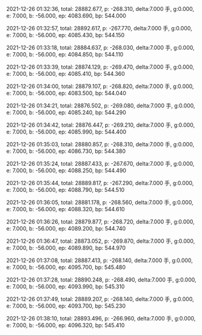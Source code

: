 2021-12-26 01:32:36, total: 28882.677, p: -268.310, delta:7.000 手, g:0.000, e: 7.000, b: -56.000, ep: 4083.690, bp: 544.000

2021-12-26 01:32:57, total: 28892.617, p: -267.770, delta:7.000 手, g:0.000, e: 7.000, b: -56.000, ep: 4085.430, bp: 544.150

2021-12-26 01:33:18, total: 28884.637, p: -268.030, delta:7.000 手, g:0.000, e: 7.000, b: -56.000, ep: 4084.850, bp: 544.110

2021-12-26 01:33:39, total: 28874.129, p: -269.470, delta:7.000 手, g:0.000, e: 7.000, b: -56.000, ep: 4085.410, bp: 544.360

2021-12-26 01:34:00, total: 28879.107, p: -268.820, delta:7.000 手, g:0.000, e: 7.000, b: -56.000, ep: 4083.500, bp: 544.040

2021-12-26 01:34:21, total: 28876.502, p: -269.080, delta:7.000 手, g:0.000, e: 7.000, b: -56.000, ep: 4085.240, bp: 544.290

2021-12-26 01:34:42, total: 28876.447, p: -269.210, delta:7.000 手, g:0.000, e: 7.000, b: -56.000, ep: 4085.990, bp: 544.400

2021-12-26 01:35:03, total: 28880.857, p: -268.310, delta:7.000 手, g:0.000, e: 7.000, b: -56.000, ep: 4086.730, bp: 544.380

2021-12-26 01:35:24, total: 28887.433, p: -267.670, delta:7.000 手, g:0.000, e: 7.000, b: -56.000, ep: 4088.250, bp: 544.490

2021-12-26 01:35:44, total: 28889.817, p: -267.290, delta:7.000 手, g:0.000, e: 7.000, b: -56.000, ep: 4088.790, bp: 544.510

2021-12-26 01:36:05, total: 28881.178, p: -268.560, delta:7.000 手, g:0.000, e: 7.000, b: -56.000, ep: 4088.320, bp: 544.610

2021-12-26 01:36:26, total: 28879.877, p: -268.720, delta:7.000 手, g:0.000, e: 7.000, b: -56.000, ep: 4089.200, bp: 544.740

2021-12-26 01:36:47, total: 28873.052, p: -269.870, delta:7.000 手, g:0.000, e: 7.000, b: -56.000, ep: 4089.890, bp: 544.970

2021-12-26 01:37:08, total: 28887.413, p: -268.140, delta:7.000 手, g:0.000, e: 7.000, b: -56.000, ep: 4095.700, bp: 545.480

2021-12-26 01:37:28, total: 28890.248, p: -268.490, delta:7.000 手, g:0.000, e: 7.000, b: -56.000, ep: 4093.990, bp: 545.310

2021-12-26 01:37:49, total: 28889.207, p: -268.140, delta:7.000 手, g:0.000, e: 7.000, b: -56.000, ep: 4093.700, bp: 545.230

2021-12-26 01:38:10, total: 28893.496, p: -266.960, delta:7.000 手, g:0.000, e: 7.000, b: -56.000, ep: 4096.320, bp: 545.410